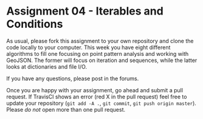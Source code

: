 # Assignment 04 - Iterables and Conditions

As usual, please fork this assignment to your own repository and
clone the code locally to your computer.  This week you have eight
different algorithms to fill one focusing on point pattern analysis
and working with GeoJSON.  The former will focus on iteration and
sequences, while the latter looks at dictionaries and file I/O.

If you have any questions, please post in the forums.

Once you are happy with your assignment, go ahead and submit a pull request.
If TravisCI shows an error (red X in the pull request) feel free to update
your repository (`git add -A .`, `git commit`, `git push origin master`).  Please
*do not* open more than one pull request.


